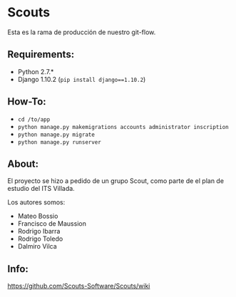 # Scouts
Esta es la rama de producción de nuestro git-flow.

## Requirements:
- Python 2.7.*
- Django 1.10.2 (` pip install django==1.10.2 `)

## How-To:
- ` cd /to/app `
- ` python manage.py makemigrations accounts administrator inscription `
- ` python manage.py migrate `
- ` python manage.py runserver `

## About:
El proyecto se hizo a pedido de un grupo Scout, como parte de el plan de estudio del ITS Villada.

Los autores somos:
  - Mateo Bossio
  - Francisco de Maussion
  - Rodrigo Ibarra
  - Rodrigo Toledo
  - Dalmiro Vilca

## Info:
https://github.com/Scouts-Software/Scouts/wiki
